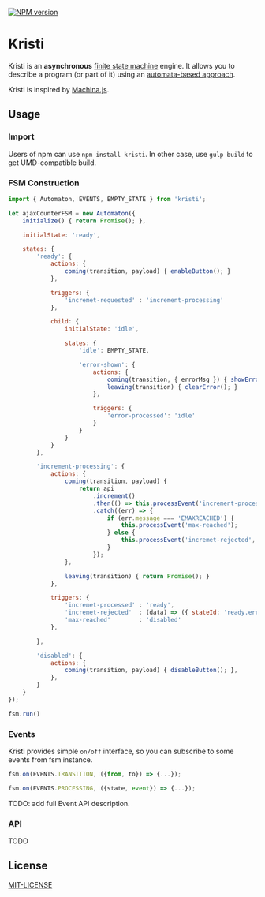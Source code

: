 [![NPM version][npm-image]][npm-url]

# Kristi

Kristi is an **asynchronous** [finite state machine][fsm-url] engine. It allows you to describe a program (or part of it) using an [automata-based approach][automata-url].

Kristi is inspired by [Machina.js](https://github.com/ifandelse/machina.js).

## Usage

### Import

Users of npm can use `npm install kristi`.
In other case, use `gulp build` to get UMD-compatible build.


### FSM Construction

```javascript
import { Automaton, EVENTS, EMPTY_STATE } from 'kristi';

let ajaxCounterFSM = new Automaton({
    initialize() { return Promise(); },

    initialState: 'ready', 

    states: {
        'ready': {
            actions: {
                coming(transition, payload) { enableButton(); }
            },

            triggers: {
                'incremet-requested' : 'increment-processing'
            },

            child: {
                initialState: 'idle',

                states: {
                    'idle': EMPTY_STATE,

                    'error-shown': {
                        actions: {
                            coming(transition, { errorMsg }) { showError(errorMsg); },
                            leaving(transition) { clearError(); }
                        },

                        triggers: {
                            'error-processed': 'idle'
                        }
                    }
                }
            }
        },

        'increment-processing': {
            actions: {
                coming(transition, payload) { 
                    return api
                        .increment()
                        .then(() => this.processEvent('increment-processed'))
                        .catch((err) => {
                            if (err.message === 'EMAXREACHED') {
                                this.processEvent('max-reached');
                            } else {
                                this.processEvent('incremet-rejected', { errorMsg: err.message });
                            }
                        }); 
                },

                leaving(transition) { return Promise(); }
            },

            triggers: {
                'incremet-processed' : 'ready',
                'incremet-rejected'  : (data) => ({ stateId: 'ready.error-shown', data }),
                'max-reached'        : 'disabled'
            },

        },

        'disabled': {
            actions: {
                coming(transition, payload) { disableButton(); },
            },
        }
    }
});

fsm.run()
```


### Events

Kristi provides simple `on/off` interface, so you can subscribe to some events from fsm instance.

```javascript
fsm.on(EVENTS.TRANSITION, ({from, to}) => {...});

fsm.on(EVENTS.PROCESSING, ({state, event}) => {...});
```

TODO: add full Event API description.


### API

TODO 

## License

[MIT-LICENSE](https://github.com/AZaviruha/Kristi/blob/master/LICENSE)


[npm-image]: http://img.shields.io/badge/npm-v2.0.0-green.svg
[npm-url]: https://www.npmjs.com/package/kristi
[fsm-url]: https://en.wikipedia.org/wiki/Finite-state_machine
[automata-url]: https://en.wikipedia.org/wiki/Automata-based_programming
